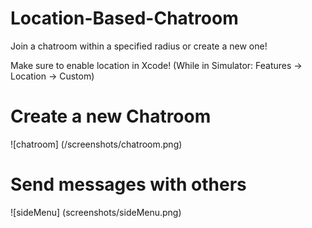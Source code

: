 # Location-Based-Chatroom
Join a chatroom within a specified radius or create a new one!


Make sure to enable location in Xcode! (While in Simulator: Features -> Location -> Custom)

# Create a new Chatroom
![chatroom]
(/screenshots/chatroom.png)

# Send messages with others
![sideMenu]
(screenshots/sideMenu.png)
